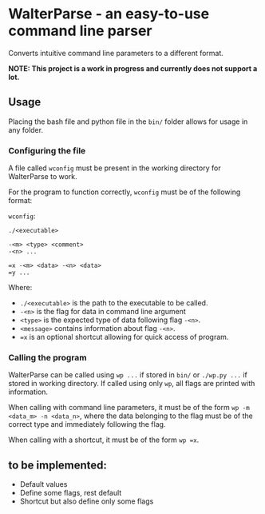 # WalterParse - an easy-to-use command line parser
Converts intuitive command line parameters to a different format.

**NOTE: This project is a work in progress and currently does not support a lot.**

## Usage

Placing the bash file and python file in the `bin/` folder allows for usage in any folder. 

### Configuring the file 

A file called `wconfig` must be present in the working directory for WalterParse to work.

For the program to function correctly, `wconfig` must be of the following format:

`wconfig`:

````
./<executable>

-<m> <type> <comment>
-<n> ...

=x -<m> <data> -<n> <data>
=y ...
````

Where:
- `./<executable>` is the path to the executable to be called.
- `-<n>` is the flag for data in command line argument
- `<type>` is the expected type of data following flag `-<n>`.
- `<message>` contains information about flag `-<n>`.
- `=x` is an optional shortcut allowing for quick access of program.

### Calling the program

WalterParse can be called using `wp ...` if stored in `bin/` or `./wp.py ...` if stored in working directory. If called using only `wp`, all flags are printed with information.

When calling with command line parameters, it must be of the form `wp -m <data_m> -n <data_n>`, where the data belonging to the flag must be of the correct type and immediately following the flag.

When calling with a shortcut, it must be of the form `wp =x`.

## to be implemented:
- Default values
- Define some flags, rest default
- Shortcut but also define only some flags